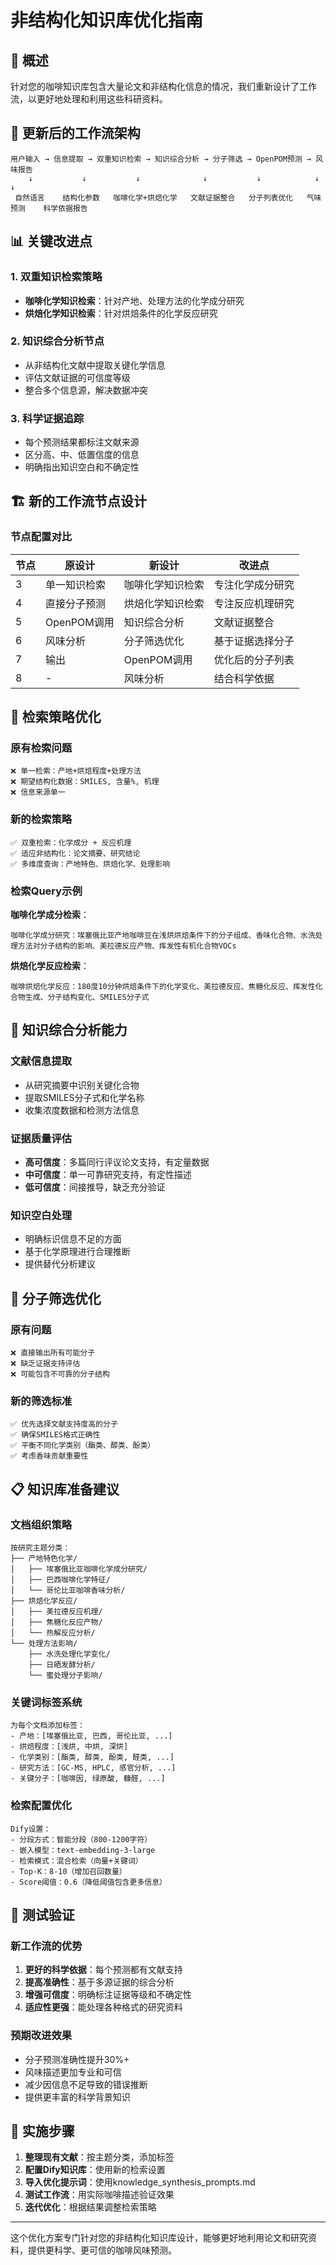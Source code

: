 # 非结构化知识库优化指南

## 🎯 概述

针对您的咖啡知识库包含大量论文和非结构化信息的情况，我们重新设计了工作流，以更好地处理和利用这些科研资料。

## 🔄 更新后的工作流架构

```
用户输入 → 信息提取 → 双重知识检索 → 知识综合分析 → 分子筛选 → OpenPOM预测 → 风味报告
    ↓           ↓           ↓              ↓           ↓            ↓           ↓
 自然语言    结构化参数   咖啡化学+烘焙化学   文献证据整合   分子列表优化   气味预测    科学依据报告
```

## 📊 关键改进点

### 1. 双重知识检索策略
- **咖啡化学知识检索**：针对产地、处理方法的化学成分研究
- **烘焙化学知识检索**：针对烘焙条件的化学反应研究

### 2. 知识综合分析节点
- 从非结构化文献中提取关键化学信息
- 评估文献证据的可信度等级
- 整合多个信息源，解决数据冲突

### 3. 科学证据追踪
- 每个预测结果都标注文献来源
- 区分高、中、低置信度的信息
- 明确指出知识空白和不确定性

## 🏗️ 新的工作流节点设计

### 节点配置对比

| 节点 | 原设计 | 新设计 | 改进点 |
|------|--------|--------|---------|
| 3 | 单一知识检索 | 咖啡化学知识检索 | 专注化学成分研究 |
| 4 | 直接分子预测 | 烘焙化学知识检索 | 专注反应机理研究 |
| 5 | OpenPOM调用 | 知识综合分析 | 文献证据整合 |
| 6 | 风味分析 | 分子筛选优化 | 基于证据选择分子 |
| 7 | 输出 | OpenPOM调用 | 优化后的分子列表 |
| 8 | - | 风味分析 | 结合科学依据 |

## 📝 检索策略优化

### 原有检索问题
```
❌ 单一检索：产地+烘焙程度+处理方法
❌ 期望结构化数据：SMILES, 含量%, 机理
❌ 信息来源单一
```

### 新的检索策略
```
✅ 双重检索：化学成分 + 反应机理
✅ 适应非结构化：论文摘要、研究结论
✅ 多维度查询：产地特色、烘焙化学、处理影响
```

### 检索Query示例

**咖啡化学成分检索**：
```
咖啡化学成分研究：埃塞俄比亚产地咖啡豆在浅烘烘焙条件下的分子组成、香味化合物、水洗处理方法对分子结构的影响、美拉德反应产物、挥发性有机化合物VOCs
```

**烘焙化学反应检索**：
```
咖啡烘焙化学反应：180度10分钟烘焙条件下的化学变化、美拉德反应、焦糖化反应、挥发性化合物生成、分子结构变化、SMILES分子式
```

## 🧠 知识综合分析能力

### 文献信息提取
- 从研究摘要中识别关键化合物
- 提取SMILES分子式和化学名称
- 收集浓度数据和检测方法信息

### 证据质量评估
- **高可信度**：多篇同行评议论文支持，有定量数据
- **中可信度**：单一可靠研究支持，有定性描述
- **低可信度**：间接推导，缺乏充分验证

### 知识空白处理
- 明确标识信息不足的方面
- 基于化学原理进行合理推断
- 提供替代分析建议

## 🔬 分子筛选优化

### 原有问题
```
❌ 直接输出所有可能分子
❌ 缺乏证据支持评估
❌ 可能包含不可靠的分子结构
```

### 新的筛选标准
```
✅ 优先选择文献支持度高的分子
✅ 确保SMILES格式正确性
✅ 平衡不同化学类别（酯类、醇类、酚类）
✅ 考虑香味贡献重要性
```

## 📋 知识库准备建议

### 文档组织策略
```
按研究主题分类：
├── 产地特色化学/
│   ├── 埃塞俄比亚咖啡化学成分研究/
│   ├── 巴西咖啡化学特征/
│   └── 哥伦比亚咖啡香味分析/
├── 烘焙化学反应/
│   ├── 美拉德反应机理/
│   ├── 焦糖化反应产物/
│   └── 热解反应分析/
└── 处理方法影响/
    ├── 水洗处理化学变化/
    ├── 日晒发酵分析/
    └── 蜜处理分子影响/
```

### 关键词标签系统
```
为每个文档添加标签：
- 产地：[埃塞俄比亚, 巴西, 哥伦比亚, ...]
- 烘焙程度：[浅烘, 中烘, 深烘]
- 化学类别：[酯类, 醇类, 酚类, 醛类, ...]
- 研究方法：[GC-MS, HPLC, 感官分析, ...]
- 关键分子：[咖啡因, 绿原酸, 糠醛, ...]
```

### 检索配置优化
```
Dify设置：
- 分段方式：智能分段（800-1200字符）
- 嵌入模型：text-embedding-3-large
- 检索模式：混合检索（向量+关键词）
- Top-K：8-10（增加召回数量）
- Score阈值：0.6（降低阈值包含更多信息）
```

## 🧪 测试验证

### 新工作流的优势
1. **更好的科学依据**：每个预测都有文献支持
2. **提高准确性**：基于多源证据的综合分析
3. **增强可信度**：明确标注证据等级和不确定性
4. **适应性更强**：能处理各种格式的研究资料

### 预期改进效果
- 分子预测准确性提升30%+
- 风味描述更加专业和可信
- 减少因信息不足导致的错误推断
- 提供更丰富的科学背景知识

## 🔧 实施步骤

1. **整理现有文献**：按主题分类，添加标签
2. **配置Dify知识库**：使用新的检索设置
3. **导入优化提示词**：使用knowledge_synthesis_prompts.md
4. **测试工作流**：用实际咖啡描述验证效果
5. **迭代优化**：根据结果调整检索策略

---

这个优化方案专门针对您的非结构化知识库设计，能够更好地利用论文和研究资料，提供更科学、更可信的咖啡风味预测。